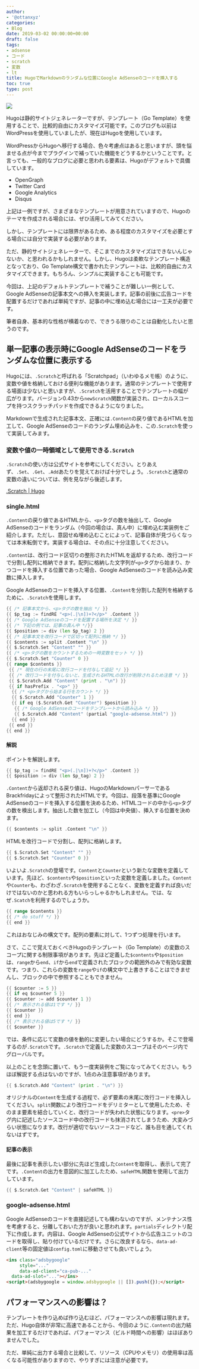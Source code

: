 ```yaml
---
author:
- '@ottanxyz'
categories:
- Blog
date: 2019-03-02 00:00:00+00:00
draft: false
tags:
- adsense
- コード
- scratch
- 変数
- lt
title: HugoでMarkdownのランダムな位置にGoogle AdSenseのコードを挿入する
toc: true
type: post
---
```


![](190302-fdd22500e5352588.png)

Hugoは静的サイトジェネレーターですが、テンプレート（Go Template）を使用することで、比較的自由にカスタマイズ可能です。このブログも以前はWordPressを使用していましたが、現在はHugoを使用しています。

WordPressからHugoへ移行する場合、色々考慮点はあると思いますが、頭を悩ませる点が今までプラグインで補っていた機能をどうするかということです。と言っても、一般的なブログに必要と思われる要素は、Hugoがデフォルトで具備しています。

- OpenGraph
- Twitter Card
- Google Analytics
- Disqus

上記は一例ですが、さまざまなテンプレートが用意されていますので、Hugoのテーマを作成される場合には、ぜひ活用してみてください。

しかし、テンプレートには限界があるため、ある程度のカスタマイズを必要とする場合には自分で実装する必要があります。

ただ、静的サイトジェネレーターで、そこまでのカスタマイズはできないんじゃないか、と思われるかもしれません。しかし、Hugoは柔軟なテンプレート構造となっており、Go Template構文で書かれたテンプレートは、比較的自由にカスタマイズできます。もちろん、シンプルに実装することも可能です。

今回は、上記のデフォルトテンプレートで補うことが難しい一例として、Google AdSenseの記事本文への挿入を実装します。記事の前後に広告コードを配置するだけであれば単純ですが、記事の中に埋め込む場合には一工夫が必要です。

筆者自身、基本的な性格が横着なので、できうる限りのことは自動化したいと思うのです。

## 単一記事の表示時にGoogle AdSenseのコードをランダムな位置に表示する

Hugoには、`.Scratch`と呼ばれる「Scratchpad」（いわゆるメモ帳）のように、変数や値を格納しておける便利な機能があります。通常のテンプレートで使用する場面は少ないと思いますが、`.Scratch`を活用することでテンプレートの幅が広がります。バージョン0.43から`newScratch`関数が実装され、ローカルスコープを持つスクラッチパッドを作成できるようになりました。

Markdownで生成された記事本文、正確には`.Content`の戻り値であるHTMLを加工して、Google AdSenseのコードのランダム埋め込みを、この`.Scratch`を使って実装してみます。

### 変数や値の一時領域として使用できる`.Scratch`

`.Scratch`の使い方は公式サイトを参考にしてください。とりあえず、`.Set`、`.Get`、`.Add`あたりを覚えておけば十分でしょう。`.Scratch`と通常の変数の違いについては、例を見ながら後述します。

[.Scratch | Hugo](https://gohugo.io/functions/scratch#readout)

### single.html

`.Content`の戻り値であるHTMLから、`<p>`タグの数を抽出して、Google AdSenseのコードをランダム（今回の場合は、真ん中）に埋め込む実装例をご紹介します。ただし、意図せぬ埋め込むことによって、記事自体が見づらくなっては本末転倒です。実装する場合は、その点に十分注意してください。

`.Content`は、改行コード区切りの整形されたHTMLを返却するため、改行コードで分割し配列に格納できます。配列に格納した文字列が`<p>`タグから始まり、かつコードを挿入する位置であった場合、Google AdSenseのコードを読み込み変数に挿入します。

Google AdSenseのコードを挿入する位置、`.Content`を分割した配列を格納するために、`.Scratch`を使用します。

```go
{{ /* 記事本文から、<p>タグの数を抽出 */ }}
{{ $p_tag := findRE "<p>(.|\n])+?</p>" .Content }}
{{ /* Google AdSenseのコードを配置する場所を決定 */ }}
{{ /* 下記の例では、記事の真ん中 */}}
{{ $position := div (len $p_tag) 2 }}
{{ /* 記事本文を改行コードで区切って配列に格納 */ }}
{{ $contents := split .Content "\n" }}
{{ $.Scratch.Set "Content" "" }}
{{ /* <p>タグの数をカウントするための一時変数をセット */ }}
{{ $.Scratch.Set "Counter" 0 }}
{{ range $contents }}
 {{ /* 現在の行の末尾に改行コードを付与して追記 */ }}
 {{ /* 改行コードを付与しないと、生成されるHTMLの改行が削除されるため注意 */ }}
 {{ $.Scratch.Add "Content" (print . "\n") }}
 {{ if hasPrefix . "<p>" }}
  {{ /* <p>タグから始まる行をカウント */ }}
  {{ $.Scratch.Add "Counter" 1 }}
  {{ if eq ($.Scratch.Get "Counter") $position }}
   {{ /* Google AdSenseのコードをテンプレートから読み込み */ }}
   {{ $.Scratch.Add "Content" (partial "google-adsense.html") }}
  {{ end }}
 {{ end }}
{{ end }}
```

#### 解説

ポイントを解説します。

```go
{{ $p_tag := findRE "<p>(.|\n])+?</p>" .Content }}
{{ $position := div (len $p_tag) 2 }}
```

`.Content`から返却される戻り値は、HugoのMarkdownパーサーであるBrackfridayによって整形されたHTMLです。今回は、段落を基準にGoogle AdSenseのコードを挿入する位置を決めるため、HTMLコードの中から`<p>`タグの数を検出します。抽出した数を加工し（今回は中央値）、挿入する位置を決めます。

```go
{{ $contents := split .Content "\n" }}
```

HTMLを改行コードで分割し、配列に格納します。

```go
{{ $.Scratch.Set "Content" "" }}
{{ $.Scratch.Set "Counter" 0 }}
```

いよいよ`.Scratch`の登場です。`Content`と`Counter`という新たな変数を定義しています。先ほど、`$contents`や`$position`といった変数を定義しました。`Content`や`Counter`も、わざわざ`.Scratch`を使用することなく、変数を定義すれば良いだけではないのかと思われる方もいらっしゃるかもしれません。では、なぜ`.Scatch`を利用するのでしょうか。

```go
{{ range $contents }}
{{ /* do stuff */ }}
{{ end }}
```

これはおなじみの構文です。配列の要素に対して、1つずつ処理を行います。

さて、ここで覚えておくべきHugoのテンプレート（Go Template）の変数のスコープに関する制限事項があります。先ほど定義した`$contents`や`$position`は、`range`から`end`、`if`から`end`で定義されたブロックの範囲外のみで有効な変数です。つまり、これらの変数を`range`や`if`の構文中で上書きすることはできませんし、ブロックの中で参照することもできません。

```go
{{ $counter := 5 }}
{{ if eq $counter 5 }}
{{ $counter := add $counter 1 }}
{{ /* 表示される値は1です */ }}
{{ $counter }}
{{ end }}
{{ /* 表示される値は5です */ }}
{{ $counter }}
```

では、条件に応じて変数の値を動的に変更したい場合にどうするか。そこで登場するのが`.Scratch`です。`.Scratch`で定義した変数のスコープはそのページ内でグローバルです。

以上のことを念頭に置いて、もう一度実装例をご覧になってみてください。もうほぼ解説する点はないのですが、1点のみ注意事項があります。

```go
{{ $.Scratch.Add "Content" (print . "\n") }}
```

オリジナルの`Content`を生成する過程で、必ず要素の末尾に改行コードを挿入してください。`split`関数により改行コードをデリミターとして使用したため、そのまま要素を結合していくと、改行コードが失われた状態になります。`<pre>`タグ内に記述したソースコード中の改行コードも抹消されてしまうため、大変みづらい状態になります。改行が適切でないソースコードなど、誰も目を通してくれないはずです。

#### 記事の表示

最後に記事を表示したい部分に先ほど生成した`Content`を取得し、表示して完了です。`.Content`の出力を意図的に加工したため、`safeHTML`関数を使用して出力しています。

```go
{{ $.Scratch.Get "Content" | safeHTML }}
```

### google-adsense.html

Google AdSenseのコードを直接記述しても構わないのですが、メンテナンス性を考慮すると、分離しておいた方が良いと思われます。`partials`ディレクトリ配下に作成します。内容は、Google AdSenseの公式サイトから広告ユニットのコードを取得し、貼り付けているだけです。さらに改良するなら、`data-ad-client`等の固定値は`config.toml`に移動させても良いでしょう。

```html
<ins class="adsbygoogle"
     style="..."
     data-ad-client="ca-pub-..."
  data-ad-slot="..."></ins>
<script>(adsbygoogle = window.adsbygoogle || []).push({});</script>
```

## パフォーマンスへの影響は？

テンプレートを作り込めば作り込むほど、パフォーマンスへの影響は現れます。ただ、Hugo自体が非常に高速であることから、今回のように`.Content`の出力結果を加工するだけであれば、パフォーマンス（ビルド時間への影響）はほぼありませんでした。

ただ、単純に出力する場合と比較して、リソース（CPUやメモリ）の使用率は高くなる可能性がありますので、やりすぎには注意が必要です。
